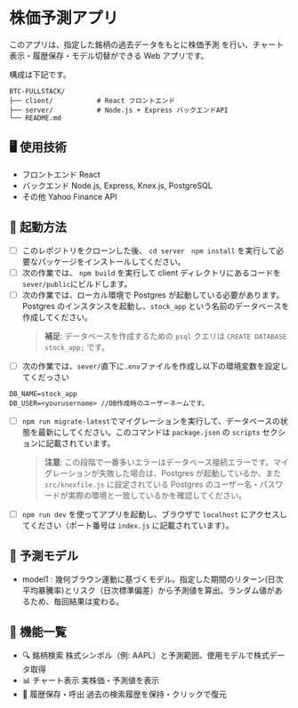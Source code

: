 # 株価予測アプリ

このアプリは、指定した銘柄の過去データをもとに株価予測 を行い、チャート表示・履歴保存・モデル切替ができる Web アプリです。

構成は下記です。

```
BTC-FULLSTACK/
├── client/           # React フロントエンド
├── server/           # Node.js + Express バックエンドAPI
└── README.md
```

## 🖥 使用技術

- フロントエンド React
- バックエンド Node.js, Express, Knex.js, PostgreSQL
- その他 Yahoo Finance API

## 🚀 起動方法

- [ ] このレポジトリをクローンした後、 `cd server　npm install` を実行して必要なパッケージをインストールしてください。
- [ ] 次の作業では、 `npm build` を実行して client ディレクトリにあるコードを`sever/public`にビルドします。
- [ ] 次の作業では、ローカル環境で Postgres が起動している必要があります。Postgres のインスタンスを起動し、`stock_app` という名前のデータベースを作成してください。
  > **補足**: データベースを作成するための `psql` クエリは `CREATE DATABASE stock_app;` です。
- [ ] 次の作業では、`sever/`直下に`.env`ファイルを作成し以下の環境変数を設定してくだっさい

```
DB_NAME=stock_app
DB_USER=<yourusername> //DB作成時のユーザーネームです。
```

- [ ] `npm run migrate-latest`でマイグレーションを実行して、データベースの状態を最新にしてください。このコマンドは `package.json` の `scripts` セクションに記載されています。

  > **注意**: この段階で一番多いエラーはデータベース接続エラーです。マイグレーションが失敗した場合は、Postgres が起動しているか、また `src/knexfile.js` に設定されている Postgres のユーザー名・パスワードが実際の環境と一致しているかを確認してください。

- [ ] `npm run dev` を使ってアプリを起動し、ブラウザで `localhost` にアクセスしてください（ポート番号は `index.js` に記載されています）。

## 🍎 予測モデル

- model1 : 幾何ブラウン運動に基づくモデル。指定した期間のリターン(日次平均暴騰率)とリスク（日次標準偏差）から予測値を算出。ランダム値があるため、毎回結果は変わる。

## 🔄 機能一覧

- 🔍 銘柄検索 株式シンボル（例: AAPL）と予測範囲、使用モデルで株式データ取得
- 📊 チャート表示 実株価・予測値を表示
- 📁 履歴保存・呼出 過去の検索履歴を保持・クリックで復元
